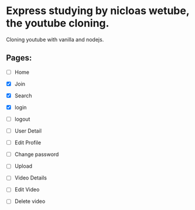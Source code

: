 # Express studying by nicloas wetube, the youtube cloning.

Cloning youtube with vanilla and nodejs.

## Pages:
- [ ] Home
- [X] Join
- [x] Search
- [x] login
- [ ] logout

- [ ] User Detail
- [ ] Edit Profile
- [ ] Change password
- [ ] Upload
- [ ] Video Details
- [ ] Edit Video
- [ ] Delete video